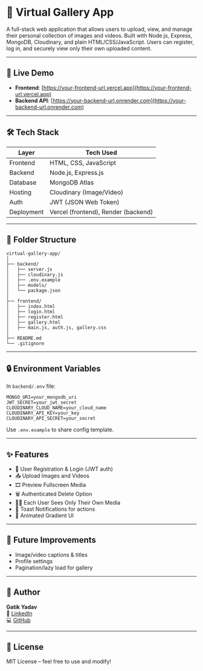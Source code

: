 
# 📸 Virtual Gallery App

A full-stack web application that allows users to upload, view, and manage their personal collection of images and videos. Built with Node.js, Express, MongoDB, Cloudinary, and plain HTML/CSS/JavaScript. Users can register, log in, and securely view only their own uploaded content.

---

## 🚀 Live Demo

- **Frontend**: [https://your-frontend-url.vercel.app](https://your-frontend-url.vercel.app)
- **Backend API**: [https://your-backend-url.onrender.com](https://your-backend-url.onrender.com)

---

## 🛠 Tech Stack

| Layer      | Tech Used                   |
|------------|-----------------------------|
| Frontend   | HTML, CSS, JavaScript        |
| Backend    | Node.js, Express.js          |
| Database   | MongoDB Atlas                |
| Hosting    | Cloudinary (Image/Video)     |
| Auth       | JWT (JSON Web Token)         |
| Deployment | Vercel (frontend), Render (backend) |

---

## 📁 Folder Structure

```
virtual-gallery-app/
│
├── backend/
│   ├── server.js
│   ├── cloudinary.js
│   ├── .env.example
│   ├── models/
│   └── package.json
│
├── frontend/
│   ├── index.html
│   ├── login.html
│   ├── register.html
│   ├── gallery.html
│   ├── main.js, auth.js, gallery.css
│
├── README.md
└── .gitignore
```

---

## 🔒 Environment Variables

In `backend/.env` file:

```
MONGO_URI=your_mongodb_uri
JWT_SECRET=your_jwt_secret
CLOUDINARY_CLOUD_NAME=your_cloud_name
CLOUDINARY_API_KEY=your_key
CLOUDINARY_API_SECRET=your_secret
```

Use `.env.example` to share config template.

---

## ✨ Features

- 🧑 User Registration & Login (JWT auth)
- 📤 Upload Images and Videos
- 🎞 Preview Fullscreen Media
- 🗑 Authenticated Delete Option
- 🧑‍💻 Each User Sees Only Their Own Media
- 💬 Toast Notifications for actions
- 🌈 Animated Gradient UI

---

## 🧪 Future Improvements

- Image/video captions & titles
- Profile settings
- Pagination/lazy load for gallery

---

## 🧑 Author

**Gatik Yadav**  
🔗 [LinkedIn](https://www.linkedin.com/in/gatik-yadav-449915259)  
💻 [GitHub](https://github.com/Gatik8205)

---

## 📄 License

MIT License – feel free to use and modify!

